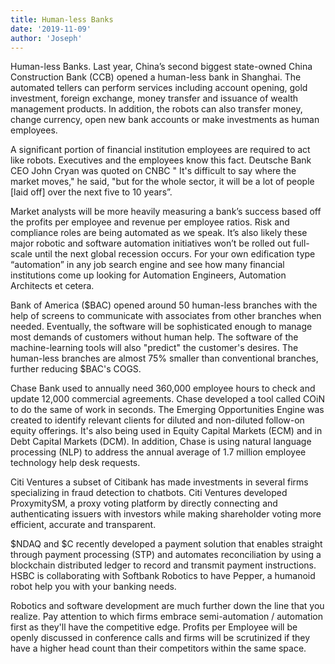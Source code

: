 ```yaml
---
title: Human-less Banks
date: '2019-11-09'
author: 'Joseph'
---
```


Human-less Banks.   Last year, China’s second biggest state-owned China Construction Bank (CCB) opened a human-less bank in Shanghai. The automated tellers can perform services including account opening, gold investment, foreign exchange, money transfer and issuance of wealth management products.  In addition, the robots can also transfer money, change currency, open new bank accounts or make investments as human employees.

A significant portion of financial institution employees are required to act like robots. Executives and the employees know this fact.  Deutsche Bank CEO John Cryan was quoted on CNBC " It's difficult to say where the market moves," he said, "but for the whole sector, it will be a lot of people [laid off] over the next five to 10 years”.

Market analysts will be more heavily measuring a bank’s success based off the profits per employee and revenue per employee ratios. Risk and compliance roles are being automated as we speak.  It’s also likely these major robotic and software automation initiatives won’t be rolled out full-scale until the next global recession occurs.  For your own edification type “automation” in any job search engine and see how many financial institutions come up looking for Automation Engineers, Automation Architects et cetera.

Bank of America ($BAC) opened around 50 human-less branches with the help of screens to communicate with associates from other branches when needed.  Eventually, the software will be sophisticated enough to manage most demands of customers without human help.  The software of the machine-learning tools will also "predict" the customer's desires.  The human-less branches are almost 75% smaller than conventional branches, further reducing $BAC's COGS.

Chase Bank used to annually need 360,000 employee hours to check and update 12,000 commercial agreements.  Chase developed a tool called COiN to do the same of work in seconds.  The Emerging Opportunities Engine was created to identify relevant clients for diluted and non-diluted follow-on equity offerings.  It's also being used in Equity Capital Markets (ECM) and in Debt Capital Markets (DCM). In addition, Chase is using natural language processing (NLP) to address the annual average of 1.7 million employee technology help desk requests.

Citi Ventures a subset of Citibank has made investments in several firms specializing in fraud detection to chatbots. Citi Ventures developed ProxymitySM, a proxy voting platform by directly connecting and authenticating issuers with investors while making shareholder voting more efficient, accurate and transparent.

$NDAQ and $C recently developed a payment solution that enables straight through payment processing (STP) and automates reconciliation by using a blockchain distributed ledger to record and transmit payment instructions. 
HSBC is collaborating with Softbank Robotics to have Pepper, a humanoid robot help you with your banking needs. 
 
Robotics and software development are much further down the line that you realize. Pay attention to which firms embrace semi-automation / automation first as they'll have the competitive edge.
Profits per Employee will be openly discussed in conference calls and firms will be scrutinized if they have a higher head count than their competitors within the same space.
